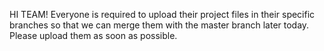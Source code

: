 HI TEAM!
Everyone is required to upload their project files in their specific branches so that we can merge them with the master branch later today. Please upload them as soon as possible.

